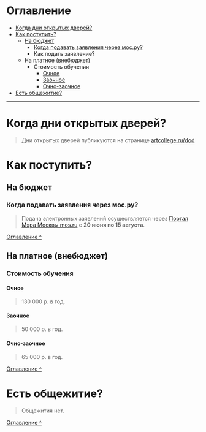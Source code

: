 <a id="index"></a>
# Оглавление
- [Когда дни открытых дверей?](#q5)
- [Как поступить?](#q1)
  - [На бюджет](#q2)
	  - [Когда подавать заявления через мос.ру?](#q3)
	  - Как подать заявление?
  - На платное (внебюджет)
	  - Стоимость обучения
		  - [Очное](#q6)
		  - [Заочное](#q7)
		  - [Очно-заочное](#q8)
- [Есть общежитие?](#q4)

***

<a id="q5"></a>
# Когда дни открытых дверей?
> Дни открытых дверей публикуются на странице [artcollege.ru/dod](https://artcollege.ru/dod)

<a id="q1"></a>
# Как поступить?

<a id="q2"></a>
## На бюджет

<a id="q3"></a>
### Когда подавать заявления через мос.ру?
>Подача электронных заявлений осуществляется через [Портал Мэра Москвы mos.ru](https://www.mos.ru) с **20 июня по 15 августа**.

[Оглавление ^](#index)

## На платное (внебюджет)
### Стоимость обучения

<a id="q6"></a>
#### Очное
>130 000 р. в год.

<a id="q7"></a>
#### Заочное
>50 000 р. в год.

<a id="q8"></a>
#### Очно-заочное
>65 000 р. в год.

[Оглавление ^](#index)

<a id="q4"></a>
# Есть общежитие?
>Общежития нет.

[Оглавление ^](#index)
